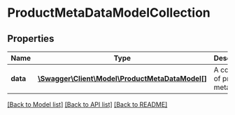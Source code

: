 # ProductMetaDataModelCollection

## Properties
Name | Type | Description | Notes
------------ | ------------- | ------------- | -------------
**data** | [**\Swagger\Client\Model\ProductMetaDataModel[]**](ProductMetaDataModel.md) | A collection of product meta data | [optional] 


[[Back to Model list]](../README.md#documentation-for-models) [[Back to API list]](../README.md#documentation-for-api-endpoints) [[Back to README]](../README.md)


